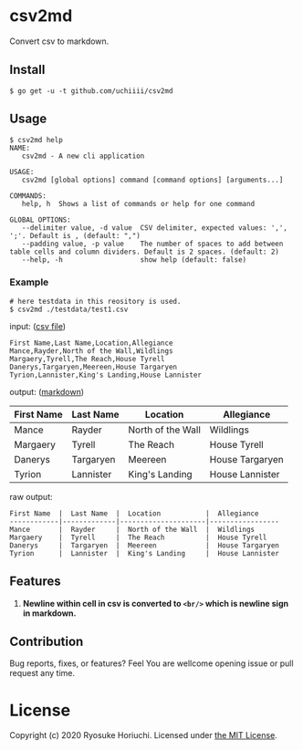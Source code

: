 # csv2md
Convert csv to markdown.

## Install

```
$ go get -u -t github.com/uchiiii/csv2md
```

## Usage
```
$ csv2md help
NAME:
   csv2md - A new cli application

USAGE:
   csv2md [global options] command [command options] [arguments...]

COMMANDS:
   help, h  Shows a list of commands or help for one command

GLOBAL OPTIONS:
   --delimiter value, -d value  CSV delimiter, expected values: ',', ';'. Default is , (default: ",")
   --padding value, -p value    The number of spaces to add between table cells and column dividers. Default is 2 spaces. (default: 2)
   --help, -h                   show help (default: false)
```

### Example
```
# here testdata in this reository is used.
$ csv2md ./testdata/test1.csv
```

input: ([csv file](https://github.com/uchiiii/csv2md/blob/master/testdata/test1.csv))
```
First Name,Last Name,Location,Allegiance
Mance,Rayder,North of the Wall,Wildlings
Margaery,Tyrell,The Reach,House Tyrell
Danerys,Targaryen,Meereen,House Targaryen
Tyrion,Lannister,King's Landing,House Lannister
```

output: ([markdown](https://github.com/uchiiii/csv2md/blob/master/testdata/test1_expected.md))

First Name  |  Last Name  |  Location           |  Allegiance     
------------|-------------|---------------------|-----------------
Mance       |  Rayder     |  North of the Wall  |  Wildlings      
Margaery    |  Tyrell     |  The Reach          |  House Tyrell   
Danerys     |  Targaryen  |  Meereen            |  House Targaryen
Tyrion      |  Lannister  |  King's Landing     |  House Lannister

raw output:

```
First Name  |  Last Name  |  Location           |  Allegiance     
------------|-------------|---------------------|-----------------
Mance       |  Rayder     |  North of the Wall  |  Wildlings      
Margaery    |  Tyrell     |  The Reach          |  House Tyrell   
Danerys     |  Targaryen  |  Meereen            |  House Targaryen
Tyrion      |  Lannister  |  King's Landing     |  House Lannister
```


## Features
1. **Newline within cell in csv is converted to `<br/>` which is newline sign in markdown.**

## Contribution
Bug reports, fixes, or features? Feel You are wellcome opening issue or pull request any time.

# License
Copyright (c) 2020 Ryosuke Horiuchi. Licensed under [the MIT License](http://opensource.org/licenses/MIT).


